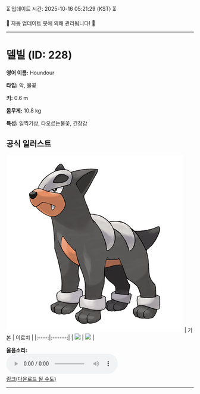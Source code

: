 
⏳ 업데이트 시간: 2025-10-16 05:21:29 (KST) ⏳

🤖 자동 업데이트 봇에 의해 관리됩니다! 🤖

---

# 델빌 (ID: 228)
**영어 이름:** Houndour

**타입:** 악, 불꽃

**키:** 0.6 m

**몸무게:** 10.8 kg

**특성:** 일찍기상, 타오르는불꽃, 긴장감

## 공식 일러스트
![](https://raw.githubusercontent.com/PokeAPI/sprites/master/sprites/pokemon/other/official-artwork/228.png)
| 기본 | 이로치 |
|:----:|:------:|
| <img src="http://play.pokemonshowdown.com/sprites/ani/houndour.gif" width="200"> | <img src="http://play.pokemonshowdown.com/sprites/ani-shiny/houndour.gif" width="200"> |

**울음소리:**<br><audio controls src="https://raw.githubusercontent.com/PokeAPI/cries/main/cries/pokemon/latest/228.ogg"></audio><br> [링크(다운로드 될 수도)](https://raw.githubusercontent.com/PokeAPI/cries/main/cries/pokemon/latest/228.ogg)


---
